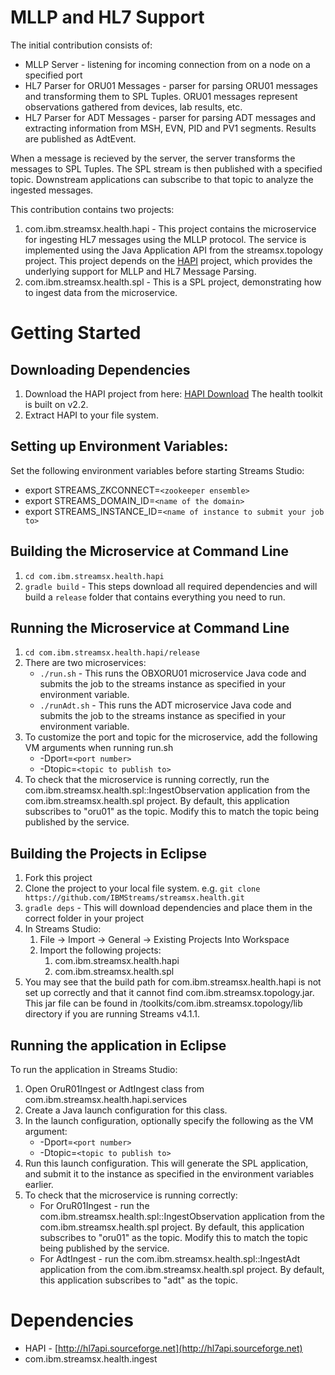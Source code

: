 # MLLP and HL7 Support

The initial contribution consists of:

* MLLP Server - listening for incoming connection from on a node on a specified port
* HL7 Parser for ORU01 Messages - parser for parsing ORU01 messages and transforming them to SPL Tuples.  ORU01 messages represent observations gathered from devices, lab results, etc.
* HL7 Parser for ADT Messages - parser for parsing ADT messages and extracting information from MSH, EVN, PID and PV1 segments.  Results are published as AdtEvent.

When a message is recieved by the server, the server transforms the messages to SPL Tuples.  The SPL stream is then published with a specified topic.  Downstream applications can subscribe to that topic to analyze the ingested messages.

This contribution contains two projects:

1.  com.ibm.streamsx.health.hapi - This project contains the microservice for ingesting HL7 messages using the MLLP protocol.  The service is implemented using the Java Application API from the streamsx.topology project.  This project depends on the [HAPI](http://hl7api.sourceforge.net) project, which provides the underlying support for MLLP and HL7 Message Parsing.
2.  com.ibm.streamsx.health.spl - This is a SPL project, demonstrating how to ingest data from the microservice.

# Getting Started

## Downloading Dependencies

1.  Download the HAPI project from here:  [HAPI Download](https://sourceforge.net/projects/hl7api/files/hl7api/)  The health toolkit is built on v2.2.
2.  Extract HAPI to your file system.

## Setting up Environment Variables:

Set the following environment variables before starting Streams Studio:

* export STREAMS_ZKCONNECT=`<zookeeper ensemble>`
* export STREAMS_DOMAIN_ID=`<name of the domain>`
* export STREAMS_INSTANCE_ID=`<name of instance to submit your job to>`

## Building the Microservice at Command Line

1.  `cd com.ibm.streamsx.health.hapi`
1.  `gradle build` - This steps download all required dependencies and will build a `release` folder that contains everything you need to run.

## Running the Microservice at Command Line

1.  `cd com.ibm.streamsx.health.hapi/release`
1.  There are two microservices:
    * `./run.sh` - This runs the OBXORU01 microservice Java code and submits the job to the streams instance as specified in your environment variable.  
    * `./runAdt.sh` - This runs the ADT microservice Java code and submits the job to the streams instance as specified in your environment variable.
1.  To customize the port and topic for the microservice, add the following VM arguments when running run.sh
    * -Dport=`<port number>`
    * -Dtopic=`<topic to publish to>`
1.  To check that the microservice is running correctly, run the com.ibm.streamsx.health.spl::IngestObservation application from the com.ibm.streamsx.health.spl project.  By default, this application subscribes to "oru01" as the topic.  Modify this to match the topic being published by the service.


## Building the Projects in Eclipse

1.  Fork this project
2.  Clone the project to your local file system.  e.g.  `git clone https://github.com/IBMStreams/streamsx.health.git`
3.  `gradle deps` - This will download dependencies and place them in the correct folder in your project
4.  In Streams Studio:
    1. File -> Import -> General -> Existing Projects Into Workspace
    2. Import the following projects:
        1.  com.ibm.streamsx.health.hapi
        2.  com.ibm.streamsx.health.spl
5.  You may see that the build path for com.ibm.streamsx.health.hapi is not set up correctly and that it cannot find com.ibm.streamsx.topology.jar.  This jar file can be found in <Streams Install>/toolkits/com.ibm.streamsx.topology/lib directory if you are running Streams v4.1.1.

## Running the application in Eclipse

To run the application in Streams Studio:

1.  Open OruR01Ingest or AdtIngest class from com.ibm.streamsx.health.hapi.services
2.  Create a Java launch configuration for this class.  
3.  In the launch configuration, optionally specify the following as the VM argument:
    * -Dport=`<port number>`
    * -Dtopic=`<topic to publish to>`
4.  Run this launch configuration.  This will generate the SPL application, and submit it to the instance as specified in the environment variables earlier.
5.  To check that the microservice is running correctly:
    * For OruR01Ingest - run the com.ibm.streamsx.health.spl::IngestObservation application from the com.ibm.streamsx.health.spl project.  By default, this application subscribes to "oru01" as the topic.  Modify this to match the topic being published by the service.
    * For AdtIngest - run the com.ibm.streamsx.health.spl::IngestAdt application from the com.ibm.streamsx.health.spl project.  By default, this application subscribes to "adt" as the topic.  

# Dependencies

* HAPI - [http://hl7api.sourceforge.net](http://hl7api.sourceforge.net)
* com.ibm.streamsx.health.ingest
